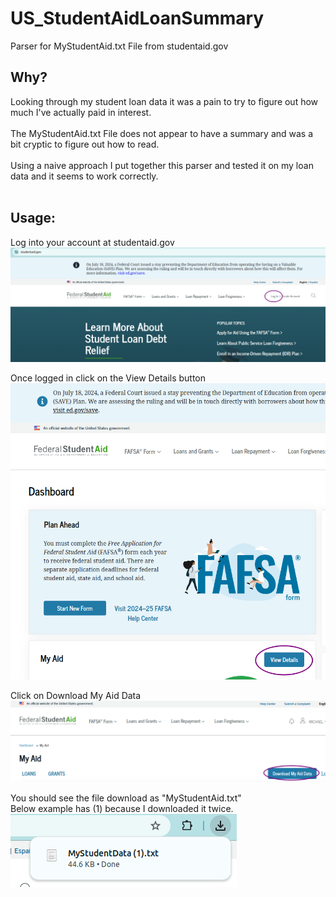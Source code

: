 # US_StudentAidLoanSummary
Parser for MyStudentAid.txt File from studentaid.gov

## Why?
Looking through my student loan data it was a pain to try to figure out how much I've actually paid in interest.<br><br>
The MyStudentAid.txt File does not appear to have a summary and was a bit cryptic to figure out how to read.<br><br>
Using a naive approach I put together this parser and tested it on my loan data and it seems to work correctly.<br><br>


## Usage:
Log into your account at studentaid.gov
![alt text](./images/studentaid-login.png "Student Aid Login")
<br>

Once logged in click on the View Details button
![alt text](./images/view_details.png "View Details")
<br>

Click on Download My Aid Data
![alt text](./images/download_my_aid_data.png "Download Data")

You should see the file download as "MyStudentAid.txt"<br>
Below example has (1) because I downloaded it twice.<br>
![alt text](./images/MyStudentAidFile.png "My Aid Data")